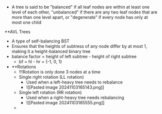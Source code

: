 - A tree is said to be "balanced" if all leaf nodes are within at least one level of each other, "unbalanced" if there are any two leaf nodes that are more than one level apart, or "degenerate" if every node has only at most one child

**AVL Trees
- A type of self-balancing BST
- Ensures that the heights of subtress of any node differ by at most 1, making it a height-balanced binary tree
- balance factor = height of left subtree - height of right subtree
	- bf = hl - hr = {-1, 0, 1}
- **Rotations
	- !!!Rotation is only done 3 nodes at a time
	- Single right rotation (LL rotation)
		- Used when a left-heavy tree needs to rebalance
		- ![[Pasted image 20241103165143.png]]
	- Single left rotation (RR rotation)
		- Used when a right-heavy tree needs rebalancing
		- ![[Pasted image 20241103165555.png]]
	- 